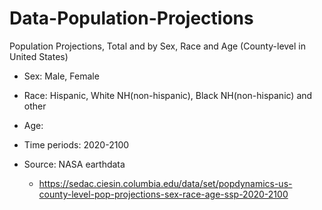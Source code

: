 # Data-Population-Projections
Population Projections, Total and by Sex, Race and Age (County-level in United States)

- Sex: Male, Female

- Race: Hispanic, White NH(non-hispanic), Black NH(non-hispanic) and other

- Age: 

- Time periods: 2020-2100

- Source: NASA earthdata

  - https://sedac.ciesin.columbia.edu/data/set/popdynamics-us-county-level-pop-projections-sex-race-age-ssp-2020-2100
